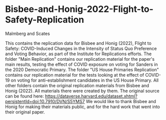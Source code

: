 # Bisbee-and-Honig-2022-Flight-to-Safety-Replication
Malmberg and Scates

This contains the replication data for Bisbee and Honig (2022), Flight to Safety: COVID-Induced Changes in the Intensity of Status Quo Preference and Voting Behavior, as part of the Institute for Replications efforts.
The folder "Main Replication" contains our replication material for the paper's main results, testing the effect of COVID exposure on voting for Sanders in the 2020 Democratic Primary.
The folder "US House Primaries Replication" contains our replication material for the tests looking at the effect of COVID-19 on voting for anti-establishment candidates in the US House Primary.
All other folders contain the original replication materials from Bisbee and Honig (2022). All materials there were created by them. The original source can be found here: https://dataverse.harvard.edu/dataset.xhtml?persistentId=doi:10.7910/DVN/S5YMS7
We would like to thank Bisbee and Honig for making their materials public, and for the hard work that went into their original paper.
